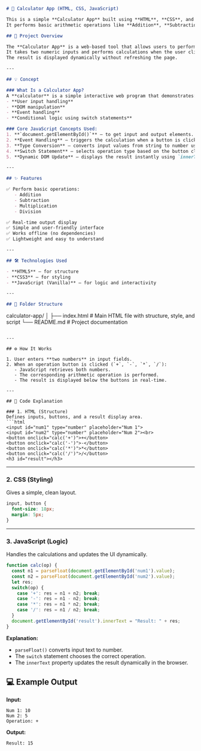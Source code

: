 ```markdown
# 🧮 Calculator App (HTML, CSS, JavaScript)

This is a simple **Calculator App** built using **HTML**, **CSS**, and **JavaScript**.  
It performs basic arithmetic operations like **Addition**, **Subtraction**, **Multiplication**, and **Division** directly in the browser.

## 🧠 Project Overview

The **Calculator App** is a web-based tool that allows users to perform basic math operations.  
It takes two numeric inputs and performs calculations when the user clicks on one of the operation buttons (`+`, `-`, `*`, `/`).  
The result is displayed dynamically without refreshing the page.

---

## 💡 Concept

### What Is a Calculator App?
A **calculator** is a simple interactive web program that demonstrates:
- **User input handling**
- **DOM manipulation**
- **Event handling**
- **Conditional logic using switch statements**

### Core JavaScript Concepts Used:
1. **`document.getElementById()`** — to get input and output elements.  
2. **Event Handling** — triggers the calculation when a button is clicked.  
3. **Type Conversion** — converts input values from string to number using `parseFloat()`.  
4. **Switch Statement** — selects operation type based on the button clicked.  
5. **Dynamic DOM Update** — displays the result instantly using `innerText`.

---

## ✨ Features

✅ Perform basic operations:  
   - Addition  
   - Subtraction  
   - Multiplication  
   - Division  

✅ Real-time output display  
✅ Simple and user-friendly interface  
✅ Works offline (no dependencies)  
✅ Lightweight and easy to understand  

---

## 🛠️ Technologies Used

- **HTML5** — for structure  
- **CSS3** — for styling  
- **JavaScript (Vanilla)** — for logic and interactivity  

---

## 📁 Folder Structure

```

calculator-app/
│
├── index.html       # Main HTML file with structure, style, and script
└── README.md        # Project documentation

````

---

## ⚙️ How It Works

1. User enters **two numbers** in input fields.  
2. When an operation button is clicked (`+`, `-`, `*`, `/`):  
   - JavaScript retrieves both numbers.  
   - The corresponding arithmetic operation is performed.  
   - The result is displayed below the buttons in real-time.  

---

## 🧩 Code Explanation

### 1. HTML (Structure)
Defines inputs, buttons, and a result display area.
```html
<input id="num1" type="number" placeholder="Num 1">
<input id="num2" type="number" placeholder="Num 2"><br>
<button onclick="calc('+')">+</button>
<button onclick="calc('-')">-</button>
<button onclick="calc('*')">*</button>
<button onclick="calc('/')">/</button>
<h3 id="result"></h3>
````

---

### 2. CSS (Styling)

Gives a simple, clean layout.

```css
input, button { 
  font-size: 18px; 
  margin: 5px; 
}
```

---

### 3. JavaScript (Logic)

Handles the calculations and updates the UI dynamically.

```js
function calc(op) {
  const n1 = parseFloat(document.getElementById('num1').value);
  const n2 = parseFloat(document.getElementById('num2').value);
  let res;
  switch(op) {
    case '+': res = n1 + n2; break;
    case '-': res = n1 - n2; break;
    case '*': res = n1 * n2; break;
    case '/': res = n1 / n2; break;
  }
  document.getElementById('result').innerText = "Result: " + res;
}
```

**Explanation:**

* `parseFloat()` converts input text to number.
* The `switch` statement chooses the correct operation.
* The `innerText` property updates the result dynamically in the browser.



## 💻 Example Output

**Input:**

```
Num 1: 10
Num 2: 5
Operation: +
```

**Output:**

```
Result: 15
```




